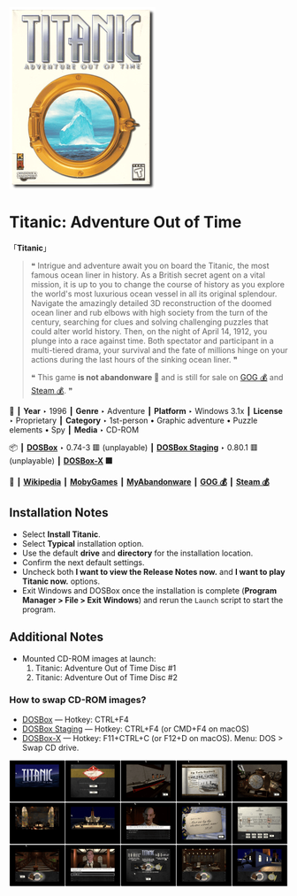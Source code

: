 ![](Thumbnail.png "application-thumbnail")

# Titanic: Adventure Out of Time

「**Titanic**」

> ❝ Intrigue and adventure await you on board the Titanic, the most famous ocean liner in history. As a British secret agent on a vital mission, it is up to you to change the course of history as you explore the world's most luxurious ocean vessel in all its original splendour. Navigate the amazingly detailed 3D reconstruction of the doomed ocean liner and rub elbows with high society from the turn of the century, searching for clues and solving challenging puzzles that could alter world history. Then, on the night of April 14, 1912, you plunge into a race against time. Both spectator and participant in a multi-tiered drama, your survival and the fate of millions hinge on your actions during the last hours of the sinking ocean liner. ❞
>
> ❝ This game **is not abandonware 🚫** and is still for sale on [GOG 💰](https://www.gog.com/en/game/titanic_adventure_out_of_time) and [Steam 💰](https://store.steampowered.com/app/785480/Titanic_Adventure_Out_Of_Time/). ❞
>

📌 ┃ **Year** ‣ 1996 ┃ **Genre** ‣ Adventure ┃ **Platform** ‣ Windows 3.1x ┃ **License** ‣ Proprietary ┃ **Category** ‣ 1st-person • Graphic adventure • Puzzle elements • Spy ┃ **Media** ‣ CD-ROM 

📦 ┃ **[DOSBox](https://www.dosbox.com/)** ‣ 0.74-3 🟥 (unplayable) ┃ **[DOSBox Staging](https://dosbox-staging.github.io/)** ‣ 0.80.1 🟥 (unplayable) ┃ **[DOSBox-X](https://dosbox-x.com/) 🟩** 

📎 ┃ **[Wikipedia](https://en.wikipedia.org/wiki/Titanic:_Adventure_Out_of_Time)** ┃ **[MobyGames](https://www.mobygames.com/game/2892/titanic-adventure-out-of-time/)** ┃ **[MyAbandonware](https://www.myabandonware.com/game/titanic-adventure-out-of-time-3rg)** ┃ **[GOG 💰](https://www.gog.com/en/game/titanic_adventure_out_of_time)** ┃ **[Steam 💰](https://store.steampowered.com/app/785480/Titanic_Adventure_Out_Of_Time/)** 

## Installation Notes
- Select **Install Titanic**.
- Select **Typical** installation option.
- Use the default **drive** and **directory** for the installation location.
- Confirm the next default settings.
- Uncheck both **I want to view the Release Notes now.** and **I want to play Titanic now.** options.
- Exit Windows and DOSBox once the installation is complete (**Program Manager > File > Exit Windows**) and rerun the `Launch` script to start the program.

## Additional Notes
- Mounted CD-ROM images at launch:
  1. Titanic: Adventure Out of Time Disc #1
  2. Titanic: Adventure Out of Time Disc #2

### How to swap CD-ROM images?
- [DOSBox](https://www.dosbox.com/wiki/DOSBox_FAQ#Swapping_CD_images) — Hotkey: CTRL+F4
- [DOSBox Staging](https://github.com/dosbox-staging/dosbox-staging/blob/main/README) — Hotkey: CTRL+F4 (or CMD+F4 on macOS)
- [DOSBox-X](https://dosbox-x.com/wiki/Guide%3AManaging-image-files-in-DOSBox%E2%80%90X#_mounting_multiple_cd_or_dvd_images) — Hotkey: F11+CTRL+C (or F12+D on macOS). Menu: DOS > Swap CD drive.

![](Montage.png "Titanic: Adventure Out of Time")

